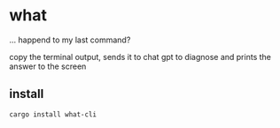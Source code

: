 # what
... happend to my last command?

copy the terminal output, sends it to chat gpt to diagnose and prints the answer to the screen

## install
```console
cargo install what-cli
```




